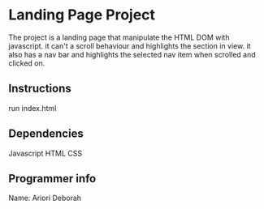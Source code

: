 # Landing Page Project

The project is a landing page that manipulate the HTML DOM with javascript.
it can't a scroll behaviour and highlights the section in view.
it also has a nav bar and highlights the selected nav item when scrolled and clicked on.

## Instructions

run index.html

## Dependencies

Javascript
HTML
CSS

## Programmer info

Name: Ariori Deborah
